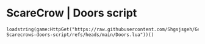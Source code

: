# ScareCrow | Doors script

    loadstring(game:HttpGet("https://raw.githubusercontent.com/Shgsjsgeh/Get-Scarecrows-doors-script/refs/heads/main/Doors.lua"))()
